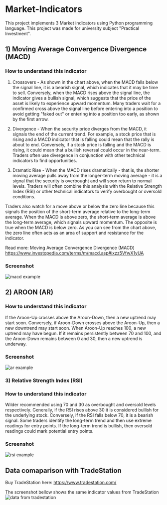 # Market-Indicators
This project implements 3 Market indicators using Python programming language. This project was made for university subject "Practical Investment".

## 1) Moving Average Convergence Divergence (MACD)

### How to understand this indicator
1. Crossovers - As shown in the chart above, when the MACD falls below the signal line, it is a bearish signal, which indicates that it may be time to sell. Conversely, when the MACD rises above the signal line, the indicator gives a bullish signal, which suggests that the price of the asset is likely to experience upward momentum. Many traders wait for a confirmed cross above the signal line before entering into a position to avoid getting "faked out" or entering into a position too early, as shown by the first arrow.

2. Divergence - When the security price diverges from the MACD, it signals the end of the current trend. For example, a stock price that is rising and a MACD indicator that is falling could mean that the rally is about to end. Conversely, if a stock price is falling and the MACD is rising, it could mean that a bullish reversal could occur in the near-term. Traders often use divergence in conjunction with other technical indicators to find opportunities.

3. Dramatic Rise - When the MACD rises dramatically - that is, the shorter moving average pulls away from the longer-term moving average - it is a signal that the security is overbought and will soon return to normal levels. Traders will often combine this analysis with the Relative Strength Index (RSI) or other technical indicators to verify overbought or oversold conditions.

Traders also watch for a move above or below the zero line because this signals the position of the short-term average relative to the long-term average. When the MACD is above zero, the short-term average is above the long-term average, which signals upward momentum. The opposite is true when the MACD is below zero. As you can see from the chart above, the zero line often acts as an area of support and resistance for the indicator.

Read more: Moving Average Convergence Divergence (MACD) https://www.investopedia.com/terms/m/macd.asp#ixzz5VfwX1yUA

### Screenshot
![macd example](https://user-images.githubusercontent.com/24693129/47898112-22bead80-de7d-11e8-9afe-9964d379cc9b.png)

## 2) AROON (AR) 

### How to understand this indicator
If the Aroon-Up crosses above the Aroon-Down, then a new uptrend may start soon. Conversely, if Aroon-Down crosses above the Aroon-Up, then a new downtrend may start soon.
When Aroon-Up reaches 100, a new uptrend may have begun. If it remains persistently between 70 and 100, and the Aroon-Down remains between 0 and 30, then a new uptrend is underway.

### Screenshot
![ar example](https://user-images.githubusercontent.com/24693129/47898110-22bead80-de7d-11e8-8eae-dae8ba9c7167.png)

### 3) Relative Strength Index (RSI)

### How to understand this indicator
Wilder recommended using 70 and 30 as overbought and oversold levels respectively. Generally, if the RSI rises above 30 it is considered bullish for the underlying stock. Conversely, if the RSI falls below 70, it is a bearish signal. Some traders identify the long-term trend and then use extreme readings for entry points. If the long-term trend is bullish, then oversold readings could mark potential entry points.

### Screenshot
![rsi example](https://user-images.githubusercontent.com/24693129/47898111-22bead80-de7d-11e8-882c-af80ef14cfe2.png)

## Data comaparison with TradeStation 
Buy TradeStation here: https://www.tradestation.com/

The screenshot bellow shows the same indicator values from TradeStation
![data from tradestation](https://user-images.githubusercontent.com/24693129/47899325-dd50af00-de81-11e8-90eb-62562983c4e4.png)
